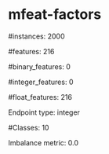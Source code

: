 # mfeat-factors

#instances: 2000

#features: 216

  #binary_features: 0

  #integer_features: 0

  #float_features: 216

Endpoint type: integer

#Classes: 10

Imbalance metric: 0.0

